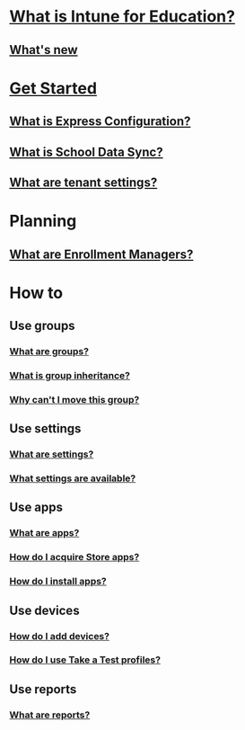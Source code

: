 # [What is Intune for Education?](what-is-intune-for-education.md)
## [What's new](whats-new-in-edu.md)

# [Get Started](get-started-with-intune-edu.md)
## [What is Express Configuration?](what-is-express-configuration.md)
## [What is School Data Sync?](what-is-school-data-sync.md)
## [What are tenant settings?](what-are-tenants.md)

# Planning
## [What are Enrollment Managers?](what-are-enrollment-managers.md)

# How to
## Use groups
### [What are groups?](what-are-groups.md)
### [What is group inheritance?](group-inheritance.md)
### [Why can't I move this group?](why-cant-i-move-this-group.md)
## Use settings
### [What are settings?](what-are-settings.md)
### [What settings are available?](available-settings.md)
## Use apps
### [What are apps?](what-are-apps.md)
### [How do I acquire Store apps?](acquire-store-apps.md)
### [How do I install apps?](install-apps.md)
## Use devices
### [How do I add devices?](add-devices.md)
### [How do I use Take a Test profiles?](take-a-test-profiles.md)
## Use reports
### [What are reports?](what-are-reports.md)
